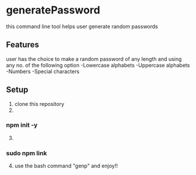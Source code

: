 # generatePassword
this command line tool helps user generate random passwords

## Features
user has the choice to make a random password of any length and using any no. of the following option
-Lowercase alphabets
-Uppercase alphabets
-Numbers
-Special characters

## Setup 

1. clone this repository
2. 
### npm init -y
3.
### sudo npm link
4. use the bash command "genp" and enjoy!!


